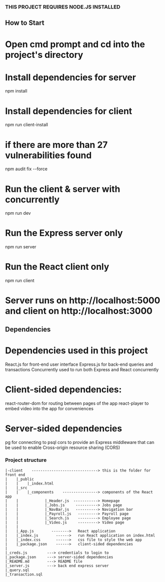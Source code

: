 ### THIS PROJECT REQUIRES NODE.JS INSTALLED 



## How to Start

# Open cmd prompt and cd into the project's directory

# Install dependencies for server
npm install

# Install dependencies for client
npm run client-install

# if there are more than 27 vulnerabilities found
npm audit fix --force

# Run the client & server with concurrently
npm run dev

# Run the Express server only
npm run server

# Run the React client only
npm run client

# Server runs on http://localhost:5000 and client on http://localhost:3000



## Dependencies 

# Dependencies used in this project
React.js for front-end user interface
Express.js for back-end queries and transactions
Concurrently used to run both Express and React concurrently

# Client-sided dependencies:
react-router-dom for routing between pages of the app
react-player to embed video into the app for conveniences 

# Server-sided dependencies
pg for connecting to psql
cors to provide an Express middleware that can be used to enable Cross-origin resource sharing (CORS)



### Project structure

    |-client    ------------------------------> this is the folder for front end 
    |    |_public
    |    |    |_index.html
    |    |_src
    |    |    |_components    ----------------> components of the React app
    |    |            |_Header.js  -----------> Homepage        
    |    |            |_Jobs.js     ----------> Jobs page
    |    |            |_NavBar.js   ----------> Navigation bar
    |    |            |_Payroll.js   ---------> Payroll page
    |    |            |_Search.js    ---------> Employee page
    |    |            |_Video.js     ---------> Video page
    |    |
    |    |_App.js        -------->   React application    
    |    |_index.js        ------>   run React application on index.html
    |    |_index.css       ------>   css file to style the web app
    |    |_package.json    ------>   client-sided dependencies
    |
    |_creds.js         ---> credentials to login to 
    |_package.json     ---> server-sided dependencies
    |_README.md        ---> README file
    |_server.js        ---> back end express server
    |_query.sql        
    |_transaction.sql
